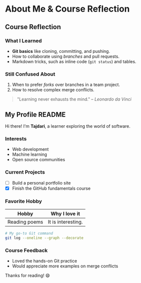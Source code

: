 # About Me & Course Reflection

## Course Reflection

### What I Learned
- **Git basics** like cloning, committing, and pushing.
- How to collaborate using *branches* and pull requests.
- Markdown tricks, such as inline code (`git status`) and tables.

### Still Confused About
1. When to prefer *forks* over branches in a team project.
2. How to resolve complex merge conflicts.

> "Learning never exhausts the mind." – *Leonardo da Vinci*

## My Profile README

Hi there! I'm **Tajdari**, a learner exploring the world of software.

### Interests
- Web development
- Machine learning
- Open source communities

### Current Projects
- [ ] Build a personal portfolio site
- [x] Finish the GitHub fundamentals course

### Favorite Hobby

| Hobby | Why I love it |
|-------|---------------|
|Reading poems | It is interesting. |

```bash
# My go-to Git command
git log --oneline --graph --decorate
```

### Course Feedback
- Loved the hands-on Git practice
- Would appreciate more examples on merge conflicts

Thanks for reading! :smile:
